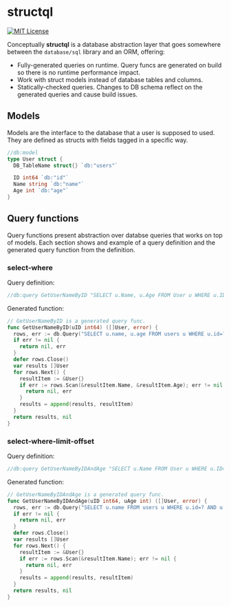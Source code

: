 # structql
[![MIT License](http://img.shields.io/badge/License-MIT-blue.svg)](LICENSE)

Conceptually **structql** is a database abstraction layer that goes somewhere between the `database/sql` library and an ORM, offering:
* Fully-generated queries on runtime. Query funcs are generated on build so there is no runtime performance impact.
* Work with struct models instead of database tables and columns.
* Statically-checked queries. Changes to DB schema reflect on the generated queries and cause build issues.

## Models

Models are the interface to the database that a user is supposed to used. They are defined as structs
with fields tagged in a specific way.

```go
//db:model
type User struct {
  DB_TableName struct{} `db:"users"`

  ID int64 `db:"id"`
  Name string `db:"name"`
  Age int `db:"age"`
}
```

## Query functions

Query functions present abstraction over databse queries that works on top of models. Each section shows and example of a query definition and the generated query function from the definition.

### select-where
Query definition:
```go
//db:query GetUserNameByID "SELECT u.Name, u.Age FROM User u WHERE u.ID=?"
```
Generated function:
```go
// GetUserNameByID is a generated query func.
func GetUserNameByID(uID int64) ([]User, error) {
  rows, err := db.Query("SELECT u.name, u.age FROM users u WHERE u.id=?", uID)
  if err != nil {
    return nil, err
  }
  defer rows.Close()
  var results []User
  for rows.Next() {
    resultItem := &User{}
    if err := rows.Scan(&resultItem.Name, &resultItem.Age); err != nil {
      return nil, err
    }
    results = append(results, resultItem)
  }
  return results, nil
}
```

### select-where-limit-offset
Query definition:
```go
//db:query GetUserNameByIDAndAge "SELECT u.Name FROM User u WHERE u.ID=? AND u.Age=? LIMIT 10 OFFSET 20"
```
Generated function:
```go
// GetUserNameByIDAndAge is a generated query func.
func GetUserNameByIDAndAge(uID int64, uAge int) ([]User, error) {
  rows, err := db.Query("SELECT u.name FROM users u WHERE u.id=? AND u.age=? LIMIT 10 OFFSET 20", uID, uAge)
  if err != nil {
    return nil, err
  }
  defer rows.Close()
  var results []User
  for rows.Next() {
    resultItem := &User{}
    if err := rows.Scan(&resultItem.Name); err != nil {
      return nil, err
    }
    results = append(results, resultItem)
  }
  return results, nil
}
```
